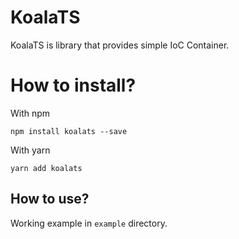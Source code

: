 # KoalaTS

KoalaTS is library that provides simple IoC Container.

# How to install?

With npm
```shell
npm install koalats --save
```

With yarn
```shell
yarn add koalats
```

## How to use?
Working example in `example` directory.
